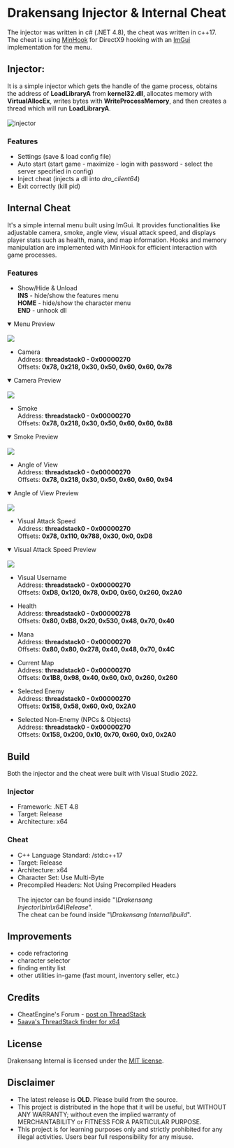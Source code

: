 # Drakensang Injector & Internal Cheat

The injector was written in c# (.NET 4.8), the cheat was written in c++17. The cheat is using [MinHook](https://github.com/TsudaKageyu/minhook) for DirectX9 hooking with an [ImGui](https://github.com/ocornut/imgui) implementation for the menu.

## Injector:
It is a simple injector which gets the handle of the game process, obtains the address of **LoadLibraryA** from **kernel32.dll**, allocates memory with **VirtualAllocEx**, writes bytes with **WriteProcessMemory**, and then creates a thread which will run **LoadLibraryA**.<br><br>
![injector](https://raw.githubusercontent.com/N3agu/Drakensang-Internal/main/images/injector.png)

### Features
- Settings (save & load config file)
- Auto start (start game - maximize - login with password - select the server specified in config)
- Inject cheat (injects a dll into *dro_client64*)
- Exit correctly (kill pid)

## Internal Cheat
It's a simple internal menu built using ImGui. It provides functionalities like adjustable camera, smoke, angle view, visual attack speed, and displays player stats such as health, mana, and map information. Hooks and memory manipulation are implemented with MinHook for efficient interaction with game processes.

### Features
- Show/Hide & Unload<br>
**INS** - hide/show the features menu<br>
**HOME** - hide/show the character menu<br>
**END** - unhook dll
<details open>
<summary>Menu Preview</summary>
<br>
<img src="https://raw.githubusercontent.com/N3agu/Drakensang-Internal/main/images/menu.png">
</details>

- Camera<br>
Address: **threadstack0 - 0x00000270**<br>
Offsets: **0x78, 0x218, 0x30, 0x50, 0x60, 0x60, 0x78**
<details open>
<summary>Camera Preview</summary>
<br>
<img src="https://raw.githubusercontent.com/N3agu/Drakensang-Internal/main/images/camera.png">
</details>

- Smoke<br>
Address: **threadstack0 - 0x00000270**<br>
Offsets: **0x78, 0x218, 0x30, 0x50, 0x60, 0x60, 0x88**
<details open>
<summary>Smoke Preview</summary>
<br>
<img src="https://raw.githubusercontent.com/N3agu/Drakensang-Internal/main/images/smoke.png">
</details>

- Angle of View<br>
Address: **threadstack0 - 0x00000270**<br>
Offsets: **0x78, 0x218, 0x30, 0x50, 0x60, 0x60, 0x94**
<details open>
<summary>Angle of View Preview</summary>
<br>
<img src="https://raw.githubusercontent.com/N3agu/Drakensang-Internal/main/images/angle.png">
</details>

- Visual Attack Speed<br>
Address: **threadstack0 - 0x00000270**<br>
Offsets: **0x78, 0x110, 0x788, 0x30, 0x0, 0xD8**
<details open>
<summary>Visual Attack Speed Preview</summary>
<br>
<img src="https://raw.githubusercontent.com/N3agu/Drakensang-Internal/main/images/attackspeed.gif">
</details>

- Visual Username<br>
Address: **threadstack0 - 0x00000270**<br>
Offsets: **0xD8, 0x120, 0x78, 0xD0, 0x60, 0x260, 0x2A0**

- Health<br>
Address: **threadstack0 - 0x00000278**<br>
Offsets: **0x80, 0xB8, 0x20, 0x530, 0x48, 0x70, 0x40**

- Mana<br>
Address: **threadstack0 - 0x00000270**<br>
Offsets: **0x80, 0x80, 0x278, 0x40, 0x48, 0x70, 0x4C**

- Current Map<br>
Address: **threadstack0 - 0x00000270**<br>
Offsets: **0x1B8, 0x98, 0x40, 0x60, 0x0, 0x260, 0x260**

- Selected Enemy<br>
Address: **threadstack0 - 0x00000270**<br>
Offsets: **0x158, 0x58, 0x60, 0x0, 0x2A0**

- Selected Non-Enemy (NPCs & Objects)<br>
Address: **threadstack0 - 0x00000270**<br>
Offsets: **0x158, 0x200, 0x10, 0x70, 0x60, 0x0, 0x2A0**

## Build
Both the injector and the cheat were built with Visual Studio 2022.

### Injector
- Framework: .NET 4.8<br>
- Target: Release<br>
- Architecture: x64

### Cheat
- C++ Language Standard: /std:c++17<br>
- Target: Release<br>
- Architecture: x64<br>
- Character Set: Use Multi-Byte<br>
- Precompiled Headers: Not Using Precompiled Headers<br><br>
The injector can be found inside "*\Drakensang Injector\bin\x64\Release*".<br>
The cheat can be found inside "*\Drakensang Internal\build*".

## Improvements
- code refractoring
- character selector
- finding entity list
- other utilities in-game (fast mount, inventory seller, etc.)

## Credits
- CheatEngine's Forum - [post on ThreadStack](https://forum.cheatengine.org/viewtopic.php?p=5487976#5487976)
- [5aava's ThreadStack finder for x64](https://github.com/5aava/cheatengine-threadstack-finder-x64)

## License
Drakensang Internal is licensed under the [MIT license](https://github.com/N3agu/Drakensang-Internal/blob/main/LICENSE).

## Disclaimer
- The latest release is **OLD**. Please build from the source.
- This project is distributed in the hope that it will be useful, but WITHOUT ANY WARRANTY; without even the implied warranty of MERCHANTABILITY or FITNESS FOR A PARTICULAR PURPOSE.
- This project is for learning purposes only and strictly prohibited for any illegal activities. Users bear full responsibility for any misuse.
